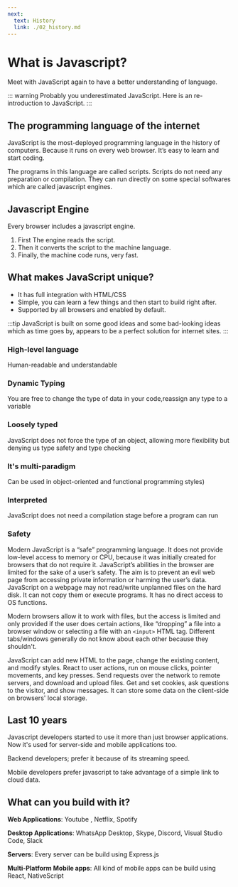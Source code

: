 ```yaml
---
next:
  text: History
  link: ./02_history.md 
---
```

# What is Javascript?

Meet with JavaScript again to have a better understanding of language.

::: warning
Probably you underestimated JavaScript. Here is an re-introduction to JavaScript.
:::

## The programming language of the internet <FontIcon icon="wifi" size="23" />

JavaScript is the most-deployed programming language in the history of computers. Because it runs on every web browser. It’s easy to learn and start coding.

The programs in this language are called scripts. Scripts do not need any preparation or compilation. They can run directly on some special softwares which are called javascript engines.

## Javascript Engine <FontIcon icon="cogs" size="23" />

Every browser includes a javascript engine.

1. First The engine reads the script.
1. Then it converts the script to the machine language.
1. Finally, the machine code runs, very fast.

## What makes JavaScript unique? <FontIcon icon="fingerprint" size="23" />

* It has full integration with HTML/CSS
* Simple, you can learn a few things and then start to build right after.
* Supported by all browsers and enabled by default.

:::tip
JavaScript is built on some good ideas and some bad-looking ideas which as time goes by, appears to be a perfect solution for internet sites.
:::

### High-level language

Human-readable and understandable

### Dynamic Typing

You are free to change the type of data in your code,reassign any type to a variable

### Loosely typed

JavaScript does not force the type of an object, allowing more flexibility but denying us type safety and type checking

### It's multi-paradigm

Can be used in object-oriented and functional programming styles)

### Interpreted

JavaScript does not need a compilation stage before a program can run

### Safety

Modern JavaScript is a “safe” programming language. It does not provide low-level access to memory or CPU, because it was initially created for browsers that do not require it.
JavaScript’s abilities in the browser are limited for the sake of a user’s safety. The aim is to prevent an evil web page from accessing private information or harming the user’s data. JavaScript on a webpage may not read/write unplanned files on the hard disk. It can not copy them or execute programs. It has no direct access to OS functions.

Modern browsers allow it to work with files, but the access is limited and only provided if the user does certain actions, like “dropping” a file into a browser window or selecting a file with an `<input>` HTML tag.
Different tabs/windows generally do not know about each other because they shouldn't.

JavaScript can add new HTML to the page, change the existing content, and modify styles. React to user actions, run on mouse clicks, pointer movements, and key presses.
Send requests over the network to remote servers, and download and upload files. Get and set cookies, ask questions to the visitor, and show messages.
It can store some data on the client-side on browsers' local storage.

## Last 10 years

Javascript developers started to use it more than just browser applications. Now it's used for server-side and mobile applications too.

Backend developers; prefer it because of its streaming speed.

Mobile developers prefer javascript to take advantage of a simple link to cloud data.

## What can you build with it?

**Web Applications**: Youtube , Netflix, Spotify

**Desktop Applications**: WhatsApp Desktop, Skype, Discord, Visual Studio Code, Slack

**Servers**: Every server can be build using Express.js

**Multi-Platform Mobile apps**: All kind of mobile apps can be build using React, NativeScript
